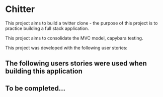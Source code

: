 # Chitter

This project aims to build a twitter clone - the purpose of this project is to practice building a full stack application.

This project aims to consolidate the MVC model, capybara testing. 

This project was developed with the following user stories:

<h2> The following users stories were used when building this application </h2>


<h2 Features to be completed </h2>

To be completed... 
